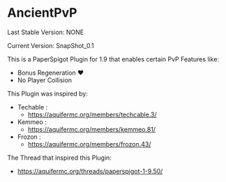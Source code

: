 # AncientPvP

Last Stable Version: NONE

Current Version: SnapShot_0.1
 
This is a PaperSpigot Plugin for 1.9 that enables certain PvP Features like:

* Bonus Regeneration  :heart:
* No Player Collision 

This Plugin was inspired by:

* Techable :
  * https://aquifermc.org/members/techcable.3/ 
* Kemmeo :
  * https://aquifermc.org/members/kemmeo.81/
* Frozon :
  * https://aquifermc.org/members/frozon.43/
  
The Thread that inspired this Plugin:
* https://aquifermc.org/threads/paperspigot-1-9.50/

 
